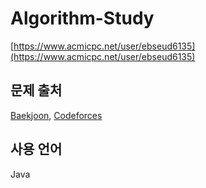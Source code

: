 # Algorithm-Study
[https://www.acmicpc.net/user/ebseud6135](https://www.acmicpc.net/user/ebseud6135)

 ## 문제 출처
 [Baekjoon](https://www.acmicpc.net/), [Codeforces](http://codeforces.com/) 
 
 ## 사용 언어
 Java
